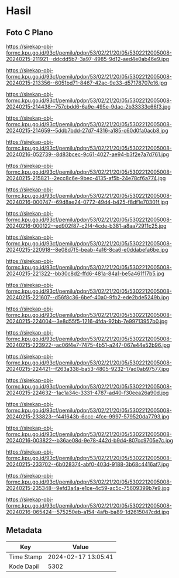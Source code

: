 # Hasil

## Foto C Plano

https://sirekap-obj-formc.kpu.go.id/93cf/pemilu/pdpr/53/02/21/20/05/5302212005008-20240215-211921--ddcdd5b7-3a97-4985-9d12-aed4e0ab46e9.jpg

https://sirekap-obj-formc.kpu.go.id/93cf/pemilu/pdpr/53/02/21/20/05/5302212005008-20240215-213356--6051bd71-8467-42ac-9e33-d57178707e16.jpg

https://sirekap-obj-formc.kpu.go.id/93cf/pemilu/pdpr/53/02/21/20/05/5302212005008-20240215-214438--757cbdd6-6a9e-495e-9dac-2b33333c66f3.jpg

https://sirekap-obj-formc.kpu.go.id/93cf/pemilu/pdpr/53/02/21/20/05/5302212005008-20240215-214659--5ddb7bdd-27d7-4316-a185-c60d0fa0acb8.jpg

https://sirekap-obj-formc.kpu.go.id/93cf/pemilu/pdpr/53/02/21/20/05/5302212005008-20240216-052739--8d83bcec-9c61-4027-ae94-b3f2e7a7d761.jpg

https://sirekap-obj-formc.kpu.go.id/93cf/pemilu/pdpr/53/02/21/20/05/5302212005008-20240215-215821--2ecc8c6e-9bec-4135-af5b-24e78cf6a774.jpg

https://sirekap-obj-formc.kpu.go.id/93cf/pemilu/pdpr/53/02/21/20/05/5302212005008-20240216-000747--69d8ae24-0772-49d4-b425-f8df1e70301f.jpg

https://sirekap-obj-formc.kpu.go.id/93cf/pemilu/pdpr/53/02/21/20/05/5302212005008-20240216-000122--ed902f87-c2f4-4cde-b381-a8aa72911c25.jpg

https://sirekap-obj-formc.kpu.go.id/93cf/pemilu/pdpr/53/02/21/20/05/5302212005008-20240215-220918--8e08d7f5-beab-4a16-8ca6-e0ddabefa6be.jpg

https://sirekap-obj-formc.kpu.go.id/93cf/pemilu/pdpr/53/02/21/20/05/5302212005008-20240215-221322--bb30c8d2-ffd6-481a-84a1-be5a461f17b5.jpg

https://sirekap-obj-formc.kpu.go.id/93cf/pemilu/pdpr/53/02/21/20/05/5302212005008-20240215-221607--d56f8c36-6bef-40a0-9fb2-ede2bde5249b.jpg

https://sirekap-obj-formc.kpu.go.id/93cf/pemilu/pdpr/53/02/21/20/05/5302212005008-20240215-224004--3e8d55f5-1216-4fda-92bb-7e99713957b0.jpg

https://sirekap-obj-formc.kpu.go.id/93cf/pemilu/pdpr/53/02/21/20/05/5302212005008-20240215-223922--ac06f4e7-7475-4b51-a247-067e44e52b96.jpg

https://sirekap-obj-formc.kpu.go.id/93cf/pemilu/pdpr/53/02/21/20/05/5302212005008-20240215-224421--f263a338-ba53-4805-9232-17ad0ab97577.jpg

https://sirekap-obj-formc.kpu.go.id/93cf/pemilu/pdpr/53/02/21/20/05/5302212005008-20240215-224632--1ac1a34c-3331-4787-ad40-f30eea26a90d.jpg

https://sirekap-obj-formc.kpu.go.id/93cf/pemilu/pdpr/53/02/21/20/05/5302212005008-20240215-233823--f441643b-6ccc-4fce-9997-579520da7793.jpg

https://sirekap-obj-formc.kpu.go.id/93cf/pemilu/pdpr/53/02/21/20/05/5302212005008-20240216-003822--b36ae08d-9e78-442d-b9d4-807cc9705e7c.jpg

https://sirekap-obj-formc.kpu.go.id/93cf/pemilu/pdpr/53/02/21/20/05/5302212005008-20240215-233702--6b028374-abf0-403d-9188-3b68c4416af7.jpg

https://sirekap-obj-formc.kpu.go.id/93cf/pemilu/pdpr/53/02/21/20/05/5302212005008-20240215-235348--9efd3a4a-e1ce-4c59-ac5c-75609399b7e9.jpg

https://sirekap-obj-formc.kpu.go.id/93cf/pemilu/pdpr/53/02/21/20/05/5302212005008-20240216-065424--575250eb-a154-4afb-ba89-1d2615047cdd.jpg


## Metadata

| Key        | Value               |
| ---------- | ------------------- |
| Time Stamp | 2024-02-17 13:05:41 |
| Kode Dapil | 5302                |



